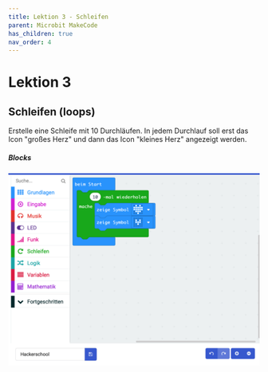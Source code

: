 ```yaml
---
title: Lektion 3 - Schleifen
parent: Microbit MakeCode
has_children: true
nav_order: 4
---
```


# Lektion 3

## Schleifen (loops)

Erstelle eine Schleife mit 10 Durchläufen. In jedem Durchlauf soll erst das Icon "großes Herz" und dann das Icon "kleines Herz" angezeigt werden.

##### Blocks

![Screenshot](./screenshot.png "Screenshot")
